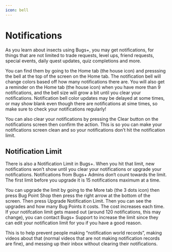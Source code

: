 ```yaml
---
icon: bell
---
```


# Notifications

As you learn about insects using Bugs+, you may get notifications, for things that are not limited to trade requests, level ups, friend requests, special events, daily quest updates, quiz completions and more.

You can find them by going to the Home tab (the house icon) and presssing the bell at the top of the screen on the Home tab. The notification bell will change colors based off how many notifications there are. You will also get a reminder on the Home tab (the house icon) when you have more than 9 notifications, and the bell size will grow a bit until you clear your notifications. Notification bell color updates may be delayed at some times, or may show blank even though there are notifications at sime times, so make sure to check your notifications regularly!

You can also clear your notifications by pressing the Clear button on the notifications screen then confirm the action. This is so you can make your notifications screen clean and so your notifications don’t hit the notification limit.

## Notification Limit

There is also a Notification Limit in Bugs+. When you hit that limit, new notifications won’t show until you clear your notifications or upgrade your notifications. Notifications from Bugs+ Admins don‘t count towards the limit. The first limit before you upgrade it is 15 notifications maximum at a time.

You can upgrade the limit by going to the More tab (the 3 dots icon) then press Bug Point Shop then press the right arrow at the bottom of the screen. Then press Upgrade Notification Limit. Then you can see the upgrades and how many Bug Points it costs. The cost increases each time. If your notifcation limit gets maxed out (around 120 notifications, this may change), you can contact Bugs+ Support to increase the limit since they can edit your notification limit for you if you have a good reason.

This is to help prevent people making “notification world records”, making videos about that (normal videos that are not making notification records are fine), and messing up their inbox without clearing their notifications.
